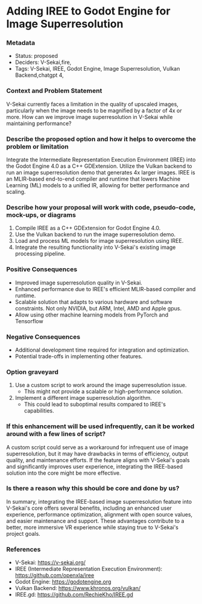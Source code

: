 # Adding IREE to Godot Engine for Image Superresolution

### Metadata

- Status: proposed <!-- draft | proposed | rejected | accepted | deprecated | superseded by -->
- Deciders: V-Sekai,fire,
- Tags: V-Sekai, IREE, Godot Engine, Image Superresolution, Vulkan Backend,chatgpt 4,

### Context and Problem Statement

V-Sekai currently faces a limitation in the quality of upscaled images, particularly when the image needs to be magnified by a factor of 4x or more. How can we improve image superresolution in V-Sekai while maintaining performance?

### Describe the proposed option and how it helps to overcome the problem or limitation

Integrate the Intermediate Representation Execution Environment (IREE) into the Godot Engine 4.0 as a C++ GDExtension. Utilize the Vulkan backend to run an image superresolution demo that generates 4x larger images. IREE is an MLIR-based end-to-end compiler and runtime that lowers Machine Learning (ML) models to a unified IR, allowing for better performance and scaling.

### Describe how your proposal will work with code, pseudo-code, mock-ups, or diagrams

1. Compile IREE as a C++ GDExtension for Godot Engine 4.0.
2. Use the Vulkan backend to run the image superresolution demo.
3. Load and process ML models for image superresolution using IREE.
4. Integrate the resulting functionality into V-Sekai's existing image processing pipeline.

### Positive Consequences

- Improved image superresolution quality in V-Sekai.
- Enhanced performance due to IREE's efficient MLIR-based compiler and runtime.
- Scalable solution that adapts to various hardware and software constraints. Not only NVIDIA, but ARM, Intel, AMD and Apple gpus.
- Allow using other machine learning models from PyTorch and Tensorflow

### Negative Consequences

- Additional development time required for integration and optimization.
- Potential trade-offs in implementing other features.

### Option graveyard

1. Use a custom script to work around the image superresolution issue.
   - This might not provide a scalable or high-performance solution.
2. Implement a different image superresolution algorithm.
   - This could lead to suboptimal results compared to IREE's capabilities.

### If this enhancement will be used infrequently, can it be worked around with a few lines of script?

A custom script could serve as a workaround for infrequent use of image superresolution, but it may have drawbacks in terms of efficiency, output quality, and maintenance efforts. If the feature aligns with V-Sekai's goals and significantly improves user experience, integrating the IREE-based solution into the core might be more effective.

### Is there a reason why this should be core and done by us?

In summary, integrating the IREE-based image superresolution feature into V-Sekai's core offers several benefits, including an enhanced user experience, performance optimization, alignment with open source values, and easier maintenance and support. These advantages contribute to a better, more immersive VR experience while staying true to V-Sekai's project goals.

### References

- V-Sekai: https://v-sekai.org/
- IREE (Intermediate Representation Execution Environment): https://github.com/openxla/iree
- Godot Engine: https://godotengine.org
- Vulkan Backend: https://www.khronos.org/vulkan/
- IREE.gd: https://github.com/RechieKho/IREE.gd
